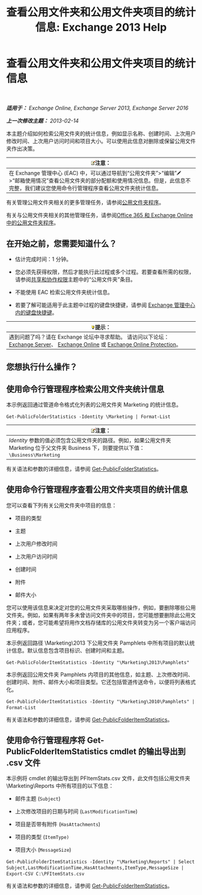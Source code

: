 ﻿---
title: '查看公用文件夹和公用文件夹项目的统计信息: Exchange 2013 Help'
TOCTitle: 查看公用文件夹和公用文件夹项目的统计信息
ms:assetid: 4e412710-9a74-4649-ab01-502e969a7eda
ms:mtpsurl: https://technet.microsoft.com/zh-cn/library/Aa997949(v=EXCHG.150)
ms:contentKeyID: 50490527
ms.date: 01/11/2018
mtps_version: v=EXCHG.150
ms.translationtype: HT
---

# 查看公用文件夹和公用文件夹项目的统计信息

 

_**适用于：** Exchange Online, Exchange Server 2013, Exchange Server 2016_

_**上一次修改主题：** 2013-02-14_

本主题介绍如何检索公用文件夹的统计信息，例如显示名称、创建时间、上次用户修改时间、上次用户访问时间和项目大小。可以使用此信息对删除或保留公用文件夹作出决策。

<table>
<thead>
<tr class="header">
<th><img src="images/Bb124558.note(EXCHG.150).gif" title="注意" alt="注意" />注意：</th>
</tr>
</thead>
<tbody>
<tr class="odd">
<td>在 Exchange 管理中心 (EAC) 中，可以通过导航到“公用文件夹”&gt;“编辑”<img src="images/Bb124582.6f53ccb2-1f13-4c02-bea0-30690e6ea71d(EXCHG.150).gif" title="编辑图标" alt="编辑图标" /> &gt;“邮箱使用情况”查看公用文件夹的部分配额和使用情况信息。但是，此信息不完整，我们建议您使用命令行管理程序查看公用文件夹统计信息。</td>
</tr>
</tbody>
</table>


有关管理公用文件夹相关的更多管理任务，请参阅[公用文件夹程序](public-folder-procedures-exchange-2013-help.md)。

有关与公用文件夹相关的其他管理任务，请参阅[Office 365 和 Exchange Online 中的公用文件夹程序](https://technet.microsoft.com/zh-cn/library/jj966272\(v=exchg.150\))。

## 在开始之前，您需要知道什么？

  - 估计完成时间：1 分钟。

  - 您必须先获得权限，然后才能执行此过程或多个过程。若要查看所需的权限，请参阅[共享和协作权限](sharing-and-collaboration-permissions-exchange-2013-help.md)主题中的“公用文件夹”条目。

  - 不能使用 EAC 检索公用文件夹统计信息。

  - 若要了解可能适用于此主题中过程的键盘快捷键，请参阅 [Exchange 管理中心内的键盘快捷键](keyboard-shortcuts-in-the-exchange-admin-center-exchange-online-protection-help.md)。

<table>
<thead>
<tr class="header">
<th><img src="images/Bb124558.tip(EXCHG.150).gif" title="提示" alt="提示" />提示：</th>
</tr>
</thead>
<tbody>
<tr class="odd">
<td>遇到问题了吗？请在 Exchange 论坛中寻求帮助。 请访问以下论坛：<a href="https://go.microsoft.com/fwlink/p/?linkid=60612">Exchange Server</a>、 <a href="https://go.microsoft.com/fwlink/p/?linkid=267542">Exchange Online</a> 或 <a href="https://go.microsoft.com/fwlink/p/?linkid=285351">Exchange Online Protection</a>。</td>
</tr>
</tbody>
</table>


## 您想执行什么操作？

## 使用命令行管理程序检索公用文件夹统计信息

本示例返回通过管道命令格式化列表的公用文件夹 Marketing 的统计信息。

    Get-PublicFolderStatistics -Identity \Marketing | Format-List

<table>
<thead>
<tr class="header">
<th><img src="images/Bb124558.note(EXCHG.150).gif" title="注意" alt="注意" />注意：</th>
</tr>
</thead>
<tbody>
<tr class="odd">
<td><em>Identity</em> 参数的值必须包含公用文件夹的路径。例如，如果公用文件夹 Marketing 位于父文件夹 Business 下，则要提供以下值：<code>\Business\Marketing</code></td>
</tr>
</tbody>
</table>


有关语法和参数的详细信息，请参阅 [Get-PublicFolderStatistics](https://technet.microsoft.com/zh-cn/library/aa998663\(v=exchg.150\))。

## 使用命令行管理程序查看公用文件夹项目的统计信息

您可以查看下列有关公用文件夹中项目的信息：

  - 项目的类型

  - 主题

  - 上次用户修改时间

  - 上次用户访问时间

  - 创建时间

  - 附件

  - 邮件大小

您可以使用该信息来决定对您的公用文件夹采取哪些操作，例如，要删除哪些公用文件夹。例如，如果有两年多未曾访问文件夹中的项目，您可能想要删除此公用文件夹；或者，您可能希望将用作文档存储库的公用文件夹转变为另一个客户端访问应用程序。

本示例返回路径 \\Marketing\\2013 下公用文件夹 Pamphlets 中所有项目的默认统计信息。默认信息包含项目标识、创建时间和主题。

    Get-PublicFolderItemStatistics -Identity "\Marketing\2013\Pamphlets"

本示例返回公用文件夹 Pamphlets 内项目的其他信息，如主题、上次修改时间、创建时间、附件、邮件大小和项目类型。它还包括管道传送命令，以便将列表格式化。

    Get-PublicFolderItemStatistics -Identity "\Marketing\2010\Pamphlets" | Format-List

有关语法和参数的详细信息，请参阅 [Get-PublicFolderItemStatistics](https://technet.microsoft.com/zh-cn/library/ee332344\(v=exchg.150\))。

## 使用命令行管理程序将 Get-PublicFolderItemStatistics cmdlet 的输出导出到 .csv 文件

本示例将 cmdlet 的输出导出到 PFItemStats.csv 文件，此文件包括公用文件夹 \\Marketing\\Reports 中所有项目的以下信息：

  - 邮件主题 (`Subject`)

  - 上次修改项目的日期与时间 (`LastModificationTime`)

  - 项目是否带有附件 (`HasAttachments`)

  - 项目的类型 (`ItemType)`

  - 项目大小 (`MessageSize`)

<!-- end list -->

    Get-PublicFolderItemStatistics -Identity "\Marketing\Reports" | Select Subject,LastModificationTime,HasAttachments,ItemType,MessageSize | Export-CSV C:\PFItemStats.csv

有关语法和参数的详细信息，请参阅 [Get-PublicFolderItemStatistics](https://technet.microsoft.com/zh-cn/library/ee332344\(v=exchg.150\))。

